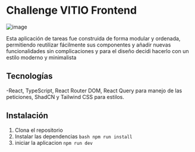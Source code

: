 # Challenge VITIO Frontend
![image](https://github.com/user-attachments/assets/810f09f9-6c50-43de-9f4a-00d6c13a599f)


 Esta aplicación de tareas fue construida de forma modular y ordenada, permitiendo reutilizar fácilmente sus componentes y añadir nuevas funcionalidades sin complicaciones
 y para el diseño decidi hacerlo con un estilo moderno y minimalista


## Tecnologías

-React, TypeScript, React Router DOM, React Query para manejo de las peticiones, ShadCN y Tailwind CSS para estilos.


## Instalación

1. Clona el repositorio
2. Instalar las dependencias `bash npm run install `
3. iniciar la aplicacion `npm run dev `
